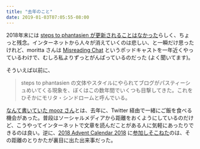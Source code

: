 ```yaml
---
title: "去年のこと"
date: 2019-01-03T07:05:55-08:00
---
```


2018年末には [steps to phantasien が更新されることはなかった][OMO]らしく、ちょっと残念。インターネットから人々が消えていくのは悲しい、と一瞬だけ思ったけれど、moritta さんは [Misreading Chat][MISREADING] というポッドキャストを一年近くやっているわけで、むしろ私よりずっとがんばっているのだった (よく聞いてます)。

そういえば以前に、

> steps to phantasien の文体やスタイルにやられてブログがパスティーシュめいてくる現象を、ぼくはこの数年間でいくつも目撃してきた。これをひそかにモリタ・シンドロームと呼んでいる。

[なんて書いていた mooz さん][MOOZ]とは、去年に、Twitter 経由で一緒にご飯を食べる機会があった。普段はソーシャルメディアから距離をおくようにしているのだけど、こうやってインターネットで文章を読んだことがある人に気軽にあったりできるのは良い。逆に、[2018 Advent Calendar 2018][2018AC] に[参加しそこねた][TAIZOOO]のは、その距離のとりかたが裏目に出た出来事だった。

[OMO]: https://twitter.com/omo2009/status/1080317261334773762
[MISREADING]: https://misreading.chat
[MOOZ]: https://twitter.com/stillpedant/status/384605170622922754
[2018AC]: https://adventar.org/calendars/3289
[TAIZOOO]: https://twitter.com/taizooo/status/1061908136422830080
